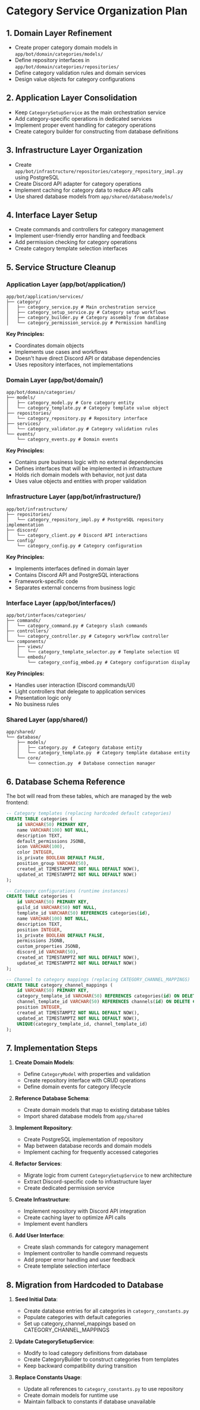 # Category Service Organization Plan

## 1. Domain Layer Refinement
- Create proper category domain models in `app/bot/domain/categories/models/`
- Define repository interfaces in `app/bot/domain/categories/repositories/`
- Define category validation rules and domain services
- Design value objects for category configurations

## 2. Application Layer Consolidation
- Keep `CategorySetupService` as the main orchestration service
- Add category-specific operations in dedicated services
- Implement proper event handling for category operations
- Create category builder for constructing from database definitions

## 3. Infrastructure Layer Organization
- Create `app/bot/infrastructure/repositories/category_repository_impl.py` using PostgreSQL
- Create Discord API adapter for category operations
- Implement caching for category data to reduce API calls
- Use shared database models from `app/shared/database/models/`

## 4. Interface Layer Setup
- Create commands and controllers for category management
- Implement user-friendly error handling and feedback
- Add permission checking for category operations
- Create category template selection interfaces

## 5. Service Structure Cleanup

### Application Layer (app/bot/application/)

```
app/bot/application/services/
├── category/
│   ├── category_service.py # Main orchestration service
│   ├── category_setup_service.py # Category setup workflows
│   ├── category_builder.py # Category assembly from database
│   └── category_permission_service.py # Permission handling
```

**Key Principles:**
- Coordinates domain objects
- Implements use cases and workflows
- Doesn't have direct Discord API or database dependencies
- Uses repository interfaces, not implementations

### Domain Layer (app/bot/domain/)

```
app/bot/domain/categories/
├── models/
│   ├── category_model.py # Core category entity
│   └── category_template.py # Category template value object
├── repositories/
│   └── category_repository.py # Repository interface
├── services/
│   └── category_validator.py # Category validation rules
└── events/
    └── category_events.py # Domain events
```

**Key Principles:**
- Contains pure business logic with no external dependencies
- Defines interfaces that will be implemented in infrastructure
- Holds rich domain models with behavior, not just data
- Uses value objects and entities with proper validation

### Infrastructure Layer (app/bot/infrastructure/)

```
app/bot/infrastructure/
├── repositories/
│   └── category_repository_impl.py # PostgreSQL repository implementation
├── discord/
│   └── category_client.py # Discord API interactions
└── config/
    └── category_config.py # Category configuration
```

**Key Principles:**
- Implements interfaces defined in domain layer
- Contains Discord API and PostgreSQL interactions
- Framework-specific code
- Separates external concerns from business logic

### Interface Layer (app/bot/interfaces/)

```
app/bot/interfaces/categories/
├── commands/
│   └── category_command.py # Category slash commands
├── controllers/
│   └── category_controller.py # Category workflow controller
└── components/
    ├── views/
    │   └── category_template_selector.py # Template selection UI
    └── embeds/
        └── category_config_embed.py # Category configuration display
```

**Key Principles:**
- Handles user interaction (Discord commands/UI)
- Light controllers that delegate to application services
- Presentation logic only
- No business rules

### Shared Layer (app/shared/)

```
app/shared/
└── database/
    ├── models/
    │   ├── category.py  # Category database entity
    │   └── category_template.py  # Category template database entity
    └── core/
        └── connection.py  # Database connection manager
```

## 6. Database Schema Reference

The bot will read from these tables, which are managed by the web frontend:

```sql
-- Category templates (replacing hardcoded default categories)
CREATE TABLE categories (
    id VARCHAR(50) PRIMARY KEY,
    name VARCHAR(100) NOT NULL,
    description TEXT,
    default_permissions JSONB,
    icon VARCHAR(100),
    color INTEGER,
    is_private BOOLEAN DEFAULT FALSE,
    position_group VARCHAR(50),
    created_at TIMESTAMPTZ NOT NULL DEFAULT NOW(),
    updated_at TIMESTAMPTZ NOT NULL DEFAULT NOW()
);

-- Category configurations (runtime instances)
CREATE TABLE categories (
    id VARCHAR(50) PRIMARY KEY,
    guild_id VARCHAR(50) NOT NULL,
    template_id VARCHAR(50) REFERENCES categories(id),
    name VARCHAR(100) NOT NULL,
    description TEXT,
    position INTEGER,
    is_private BOOLEAN DEFAULT FALSE,
    permissions JSONB,
    custom_properties JSONB,
    discord_id VARCHAR(50),
    created_at TIMESTAMPTZ NOT NULL DEFAULT NOW(),
    updated_at TIMESTAMPTZ NOT NULL DEFAULT NOW()
);

-- Channel to category mappings (replacing CATEGORY_CHANNEL_MAPPINGS)
CREATE TABLE category_channel_mappings (
    id VARCHAR(50) PRIMARY KEY,
    category_template_id VARCHAR(50) REFERENCES categories(id) ON DELETE CASCADE,
    channel_template_id VARCHAR(50) REFERENCES channels(id) ON DELETE CASCADE,
    position INTEGER,
    created_at TIMESTAMPTZ NOT NULL DEFAULT NOW(),
    updated_at TIMESTAMPTZ NOT NULL DEFAULT NOW(),
    UNIQUE(category_template_id, channel_template_id)
);
```

## 7. Implementation Steps

1. **Create Domain Models**:
   - Define `CategoryModel` with properties and validation
   - Create repository interface with CRUD operations
   - Define domain events for category lifecycle

2. **Reference Database Schema**:
   - Create domain models that map to existing database tables
   - Import shared database models from `app/shared`

3. **Implement Repository**:
   - Create PostgreSQL implementation of repository
   - Map between database records and domain models
   - Implement caching for frequently accessed categories

4. **Refactor Services**:
   - Migrate logic from current `CategorySetupService` to new architecture
   - Extract Discord-specific code to infrastructure layer
   - Create dedicated permission service

5. **Create Infrastructure**:
   - Implement repository with Discord API integration
   - Create caching layer to optimize API calls
   - Implement event handlers

6. **Add User Interface**:
   - Create slash commands for category management
   - Implement controller to handle command requests
   - Add proper error handling and user feedback
   - Create template selection interface

## 8. Migration from Hardcoded to Database

1. **Seed Initial Data**:
   - Create database entries for all categories in `category_constants.py`
   - Populate categories with default categories
   - Set up category_channel_mappings based on CATEGORY_CHANNEL_MAPPINGS

2. **Update CategorySetupService**:
   - Modify to load category definitions from database
   - Create CategoryBuilder to construct categories from templates
   - Keep backward compatibility during transition

3. **Replace Constants Usage**:
   - Update all references to `category_constants.py` to use repository
   - Create domain models for runtime use
   - Maintain fallback to constants if database unavailable
